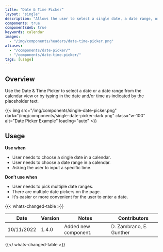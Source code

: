 ```yaml
---
title: "Date & Time Picker"
layout: "single"
description: "Allows the user to select a single date, a date range, or time."
components: true
componentsWeb: true
keywords: calendar
images:
  - "/img/components/headers/date-time-picker.png"
aliases:
  - "/components/date-picker/"
  - "/components/date-time-picker/"
tags: [usage]
---
```


## Overview

Use the Date & Time Picker to select a date or a date range from the calendar view or by typing in the date and/or time as indicated by the placeholder text.

{{< img src="/img/components/single-date-picker.png" dark="/img/components/single-date-picker-dark.png" class="w-100" alt="Date Picker Example" loading="auto" >}}

## Usage

**Use when**

- User needs to choose a single date in a calendar.
- User needs to choose a date range in a calendar.
- Asking the user to input a specific time.

**Don’t use when**

- User needs to pick multiple date ranges.
- There are multiple date pickers on the page.
- It's easier or more convenient for the user to enter a date.

{{< whats-changed-table >}}

| Date       | Version | Notes                | Contributors            |
| ---------- | ------- | -------------------- | ----------------------- |
| 10/11/2022 | 1.4.0   | Added new component. | D. Zambrano, E. Gunther |

{{</ whats-changed-table >}}
